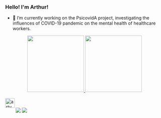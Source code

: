 ### Hello! I'm Arthur!

- 🔭 I’m currently working on the PsicovidA project, investigating the influences of COVID-19 pandemic on the mental health of healthcare workers.

<div align="center">
  <a href="https://github.com/artvmac">
  <img height="180em" src="https://github-readme-stats.vercel.app/api?username=artvmac&show_icons=true&theme=tokyonight&include_all_commits=true&count_private=true"/>
  <img height="180em" src="https://github-readme-stats.vercel.app/api/top-langs/?username=artvmac&layout=compact&langs_count=7&theme=tokyonight"/>
</div>
  <div style="display: inline_block"><br>
  <img align="Left" alt="artvmac-R" height="30" width="30" src="https://cdn.jsdelivr.net/gh/devicons/devicon/icons/r/r-plain.svg">
</div>
  
   ##
 
<div> 
  <a href = "mailto:artvmachado@gmail.com"><img src="https://img.shields.io/badge/-Gmail-%23333?style=for-the-badge&logo=gmail&logoColor=white" target="_blank"></a>
  <a href="https://www.linkedin.com/in/artvmac" target="_blank"><img src="https://img.shields.io/badge/-LinkedIn-%230077B5?style=for-the-badge&logo=linkedin&logoColor=white" target="_blank"></a> 
  
</div>
